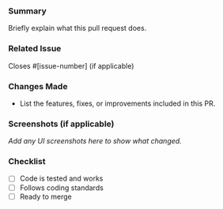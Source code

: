 ### Summary
Briefly explain what this pull request does.

### Related Issue
Closes #[issue-number] (if applicable)

### Changes Made
- List the features, fixes, or improvements included in this PR.

### Screenshots (if applicable)
_Add any UI screenshots here to show what changed._

### Checklist
- [ ] Code is tested and works
- [ ] Follows coding standards
- [ ] Ready to merge
